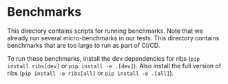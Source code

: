 # Benchmarks

This directory contains scripts for running benchmarks. Note that we already run
several micro-benchmarks in our tests. This directory contains benchmarks that
are too large to run as part of CI/CD.

To run these benchmarks, install the dev dependencies for ribs
(`pip install ribs[dev]` or `pip install -e .[dev]`). Also install the full
version of ribs (`pip install -e ribs[all]` or `pip install -e .[all]`).
